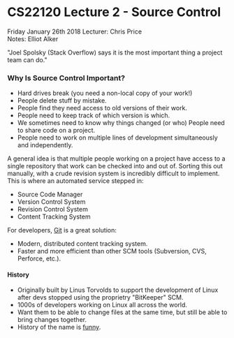 # CS22120 Lecture 2 - Source Control 

Friday January 26th 2018 
Lecturer: Chris Price   
Notes: Elliot Alker 

"Joel Spolsky (Stack Overflow) says it is the most important thing a project team can do."

### Why Is Source Control Important? 

- Hard drives break (you need a non-local copy of your work!)
- People delete stuff by mistake.
- People find they need access to old versions of their work.
- People need to keep track of which version is which.
- We sometimes need to know why things changed (or who) People need to share code on a project.
- People need to work on multiple lines of development simultaneously and independently.

A general idea is that multiple people working on a project have access to a single repository that work can be checked into and out of. Sorting this out manually, with a crude revision system is incredibly difficult to implement. This is where an automated service stepped in: 

- Source Code Manager 
- Version Control System 
- Revision Control System 
- Content Tracking System 

For developers, [Git](https://git-scm.com) is a great solution: 

- Modern, distributed content tracking system. 
- Faster and more efficient than other SCM tools (Subversion, CVS, Perforce, etc.). 

#### History 

- Originally built by Linus Torvolds to support the development of Linux after devs stopped using the proprietry "BitKeeper" SCM. 
- 1000s of developers working on Linux all across the world.
- Want them to be able to change files at the same time, but still be able to bring changes together.
- History of the name is [funny](https://en.wikipedia.org/wiki/Git).



 


